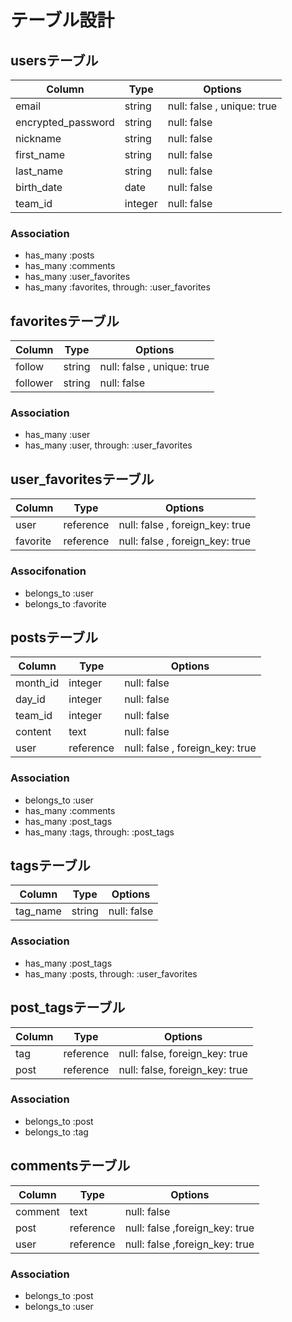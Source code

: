 # テーブル設計

## usersテーブル

| Column             | Type   | Options                   |
| ------------------ | ------ | --------------------------|
| email              | string | null: false , unique: true|
| encrypted_password | string | null: false               |
| nickname           | string | null: false               |
| first_name         | string | null: false               |
| last_name          | string | null: false               |
| birth_date         | date   | null: false               |
| team_id            | integer| null: false               |

### Association

- has_many :posts
- has_many :comments
- has_many :user_favorites
- has_many :favorites, through: :user_favorites

## favoritesテーブル

| Column             | Type   | Options                   |
| ------------------ | ------ | --------------------------|
| follow             | string | null: false , unique: true|
| follower           | string | null: false               |

### Association

- has_many :user
- has_many :user, through: :user_favorites

## user_favoritesテーブル

| Column             | Type    | Options                        |
| ------------------ | ------- | -------------------------------|
| user               |reference| null: false , foreign_key: true|
| favorite           |reference| null: false , foreign_key: true|

### Associfonation

- belongs_to :user
- belongs_to :favorite

## postsテーブル

| Column             | Type    | Options                         |
| ------------------ | ------- | --------------------------------|
| month_id           | integer | null: false                     |
| day_id             | integer | null: false                     |
| team_id            | integer | null: false                     |
| content            | text    | null: false                     |
| user               |reference| null: false , foreign_key: true |

### Association

- belongs_to :user
- has_many :comments
- has_many :post_tags
- has_many :tags, through: :post_tags

## tagsテーブル

| Column             | Type   | Options     |
| ------------------ | ------ | ------------|
| tag_name           | string | null: false |

### Association

- has_many :post_tags
- has_many :posts, through: :user_favorites

## post_tagsテーブル

| Column             | Type    | Options                         |
| ------------------ | ------- | --------------------------------|
| tag                |reference| null: false, foreign_key: true  |
| post               |reference| null: false, foreign_key: true  |

### Association

- belongs_to :post
- belongs_to :tag

## commentsテーブル

| Column             | Type    | Options                        |
| ------------------ | ------- | -------------------------------|
| comment            | text    | null: false                    |
| post               |reference| null: false ,foreign_key: true |
| user               |reference| null: false ,foreign_key: true |

### Association

- belongs_to :post
- belongs_to :user